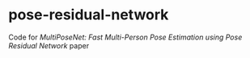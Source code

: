# pose-residual-network
Code for _MultiPoseNet: Fast Multi-Person Pose Estimation using Pose Residual Network_ paper
